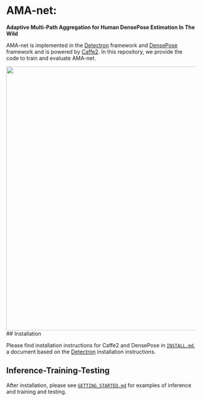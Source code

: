# AMA-net: 
**Adaptive Multi-Path Aggregation for Human DensePose Estimation In The Wild**

AMA-net is implemented in the [Detectron](https://github.com/facebookresearch/Detectron) framework and [DensePose](https://github.com/facebookresearch/Densepose) framework and is powered by [Caffe2](https://github.com/caffe2/caffe2).
In this repository, we provide the code to train and evaluate AMA-net. 
<div align="center">
  <img src="logfile/Mutli-head.jp" width="700px" />
</div>
## Installation

Please find installation instructions for Caffe2 and DensePose in [`INSTALL.md`](INSTALL.md), a document based on the [Detectron](https://github.com/facebookresearch/Detectron) installation instructions.

## Inference-Training-Testing

After installation, please see [`GETTING_STARTED.md`](GETTING_STARTED.md)  for examples of inference and training and testing.








